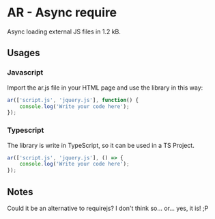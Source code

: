 # AR - Async require

Async loading external JS files in 1.2 kB.

## Usages

### Javascript

Import the ar.js file in your HTML page and use the library in this way:

```javascript
ar(['script.js', 'jquery.js'], function() {
    console.log('Write your code here');
});
```

### Typescript

The library is write in TypeScript, so it can be used in a TS Project.

```typescript
ar(['script.js', 'jquery.js'], () => {
    console.log('Write your code here');
});
```

## Notes

Could it be an alternative to requirejs?
I don't think so... or... yes, it is! ;P